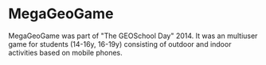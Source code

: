 # MegaGeoGame

MegaGeoGame was part of "The GEOSchool Day" 2014. It was an multiuser game for students (14-16y, 16-19y) consisting of outdoor and indoor activities based on mobile phones.
